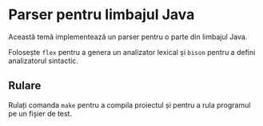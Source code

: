 # Parser pentru limbajul Java

Această temă implementează un parser pentru o parte din limbajul Java.

Folosește `flex` pentru a genera un analizator lexical
și `bison` pentru a defini analizatorul sintactic.

## Rulare

Rulați comanda `make` pentru a compila proiectul și pentru a rula programul
pe un fișier de test.
